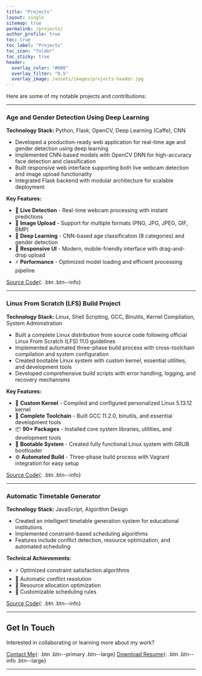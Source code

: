 ```yaml
---
title: "Projects"
layout: single
sitemap: true
permalink: /projects/
author_profile: true
toc: true
toc_label: "Projects"
toc_icon: "folder"
toc_sticky: true
header:
  overlay_color: "#000"
  overlay_filter: "0.5"
  overlay_image: /assets/images/projects-header.jpg
---
```


Here are some of my notable projects and contributions:

---

### Age and Gender Detection Using Deep Learning

<!-- <figure style="width: 100%" class="align-center">
  <img src="/assets/images/projects/age-gender-detection.jpg" alt="Age and Gender Detection Interface">
  <figcaption>Real-time age and gender detection with live webcam and image upload capabilities</figcaption>
</figure> -->

**Technology Stack:** Python, Flask, OpenCV, Deep Learning (Caffe), CNN

- Developed a production-ready web application for real-time age and gender detection using deep learning
- Implemented CNN-based models with OpenCV DNN for high-accuracy face detection and classification
- Built responsive web interface supporting both live webcam detection and image upload functionality
- Integrated Flask backend with modular architecture for scalable deployment

**Key Features:**
- 🎥 **Live Detection** - Real-time webcam processing with instant predictions
- 📸 **Image Upload** - Support for multiple formats (PNG, JPG, JPEG, GIF, BMP)
- 🧠 **Deep Learning** - CNN-based age classification (8 categories) and gender detection
- 📱 **Responsive UI** - Modern, mobile-friendly interface with drag-and-drop upload
- ⚡ **Performance** - Optimized model loading and efficient processing pipeline

[Source Code](https://github.com/Katumbigeorges/Age-and-Gender-Detection-Using-Deep-Learning){: .btn .btn--info}

---

### Linux From Scratch (LFS) Build Project

<!-- <figure style="width: 100%" class="align-center">
  <img src="/assets/images/projects/linux-from-scratch.jpg" alt="Linux From Scratch Build Process">
  <figcaption>Complete Linux distribution built from source code following LFS 11.0 guidelines</figcaption>
</figure> -->

**Technology Stack:** Linux, Shell Scripting, GCC, Binutils, Kernel Compilation, System Administration

- Built a complete Linux distribution from source code following official Linux From Scratch (LFS) 11.0 guidelines
- Implemented automated three-phase build process with cross-toolchain compilation and system configuration
- Created bootable Linux system with custom kernel, essential utilities, and development tools
- Developed comprehensive build scripts with error handling, logging, and recovery mechanisms

**Key Features:**
- 🐧 **Custom Kernel** - Compiled and configured personalized Linux 5.13.12 kernel
- 🔧 **Complete Toolchain** - Built GCC 11.2.0, binutils, and essential development tools
- 📦 **90+ Packages** - Installed core system libraries, utilities, and development tools
- 🚀 **Bootable System** - Created fully functional Linux system with GRUB bootloader
- ⚙️ **Automated Build** - Three-phase build process with Vagrant integration for easy setup

[Source Code](https://github.com/Katumbigeorges/Linux-From-Scratch){: .btn .btn--info}

---

### Automatic Timetable Generator

<!-- <figure style="width: 100%" class="align-center">
  <img src="/assets/images/projects/timetable-generator.jpg" alt="Timetable Generator Interface">
  <figcaption>Intelligent scheduling system with conflict resolution</figcaption>
</figure> -->

**Technology Stack:** JavaScript, Algorithm Design

- Created an intelligent timetable generation system for educational institutions
- Implemented constraint-based scheduling algorithms
- Features include conflict detection, resource optimization, and automated scheduling

**Technical Achievements:**
- ⚡ Optimized constraint satisfaction algorithms
- 🔄 Automatic conflict resolution
- 📅 Resource allocation optimization
- 🎯 Customizable scheduling rules

[Source Code](https://github.com/Katumbigeorges){: .btn .btn--info}

---

## Get In Touch

Interested in collaborating or learning more about my work? 

[Contact Me](/contact/){: .btn .btn--primary .btn--large} [Download Resume](/assets/resume.pdf){: .btn .btn--info .btn--large}

---
